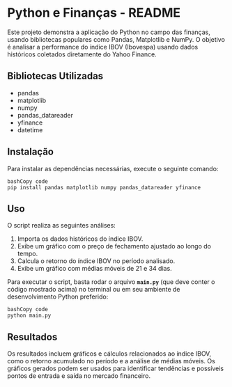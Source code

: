 # **Python e Finanças - README**

Este projeto demonstra a aplicação do Python no campo das finanças, usando bibliotecas populares como Pandas, Matplotlib e NumPy. O objetivo é analisar a performance do índice IBOV (Ibovespa) usando dados históricos coletados diretamente do Yahoo Finance.

## **Bibliotecas Utilizadas**

- pandas
- matplotlib
- numpy
- pandas_datareader
- yfinance
- datetime

## **Instalação**

Para instalar as dependências necessárias, execute o seguinte comando:

```
bashCopy code
pip install pandas matplotlib numpy pandas_datareader yfinance
```

## **Uso**

O script realiza as seguintes análises:

1. Importa os dados históricos do índice IBOV.
2. Exibe um gráfico com o preço de fechamento ajustado ao longo do tempo.
3. Calcula o retorno do índice IBOV no período analisado.
4. Exibe um gráfico com médias móveis de 21 e 34 dias.

Para executar o script, basta rodar o arquivo **`main.py`** (que deve conter o código mostrado acima) no terminal ou em seu ambiente de desenvolvimento Python preferido:

```
bashCopy code
python main.py
```

## **Resultados**

Os resultados incluem gráficos e cálculos relacionados ao índice IBOV, como o retorno acumulado no período e a análise de médias móveis. Os gráficos gerados podem ser usados para identificar tendências e possíveis pontos de entrada e saída no mercado financeiro.
